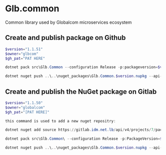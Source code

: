 # Glb.common

Common library used by Globalcom microservices ecosystem

## Create and publish package on Github

```powershell
$version="1.1.51" 
$owner="glbcom"
$gh_pat="PAT HERE"

dotnet pack src\Glb.Common --configuration Release -p:packageversion=$version -p:RepositoryUrl=https://github.com/glbcom/glb.common -o ..\..\nuget_packages

dotnet nuget push ..\..\nuget_packages\Glb.Common.$version.nupkg --api-key $gh_pat --source "glbgithub"

```

## Create and publish the NuGet package on Gitlab

```powershell
$version="1.1.50"
$owner="globalcom"
$gh_pat="[PAT HERE]"

this command is used to add a new nuget repositry:

dotnet nuget add source https://gitlab.idm.net.lb/api/v4/projects/7/packages/nuget/index.json -n glbCommon -u JenkinsCI -p $gh_pat

dotnet pack src\Glb.Common\ --configuration Release -p:PackageVersion=$version -p:RepositoryUrl=https://gitlab.idm.net.lb/$owner/Glb.Common -o ..\..\nuget_packages

dotnet nuget push ..\..\nuget_packages\Glb.Common.$version.nupkg --api-key $gh_pat --source "glbCommon"

```
